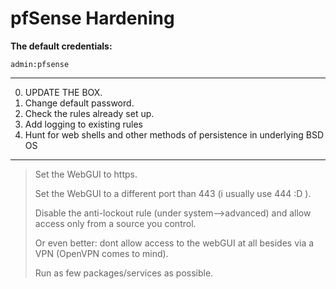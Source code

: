 pfSense Hardening
=========

__The default credentials:__


```
admin:pfsense
```

--------------

0. UPDATE THE BOX.
1. Change default password.
2. Check the rules already set up.
3. Add logging to existing rules
4. Hunt for web shells and other methods of persistence in underlying BSD OS

----------------

> Set the WebGUI to https.
> 
> Set the WebGUI to a different port than 443 (i usually use 444 :D ).
> 
> Disable the anti-lockout rule (under system–>advanced) and allow access only from a source you control.
> 
> Or even better: dont allow access to the webGUI at all besides via a VPN (OpenVPN comes to mind).
> 
> Run as few packages/services as possible.
